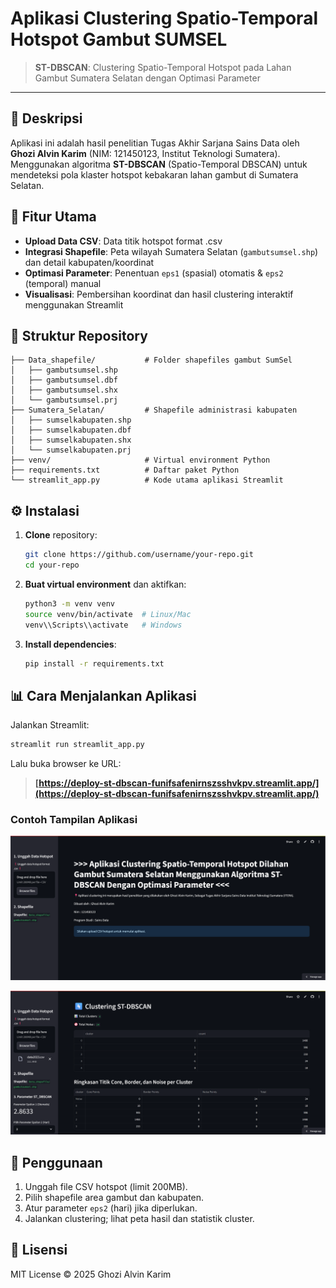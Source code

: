 # Aplikasi Clustering Spatio-Temporal Hotspot Gambut SUMSEL

> **ST-DBSCAN**: Clustering Spatio-Temporal Hotspot pada Lahan Gambut Sumatera Selatan dengan Optimasi Parameter

---

## 📌 Deskripsi

Aplikasi ini adalah hasil penelitian
Tugas Akhir Sarjana Sains Data oleh **Ghozi Alvin Karim** (NIM: 121450123, Institut Teknologi Sumatera). Menggunakan algoritma **ST-DBSCAN** (Spatio-Temporal DBSCAN) untuk mendeteksi pola klaster hotspot kebakaran lahan gambut di Sumatera Selatan.

## 🚀 Fitur Utama

* **Upload Data CSV**: Data titik hotspot format .csv
* **Integrasi Shapefile**: Peta wilayah Sumatera Selatan (`gambutsumsel.shp`) dan detail kabupaten/koordinat
* **Optimasi Parameter**: Penentuan `eps1` (spasial) otomatis & `eps2` (temporal) manual
* **Visualisasi**: Pembersihan koordinat dan hasil clustering interaktif menggunakan Streamlit

## 📁 Struktur Repository

```
├── Data_shapefile/           # Folder shapefiles gambut SumSel
│   ├── gambutsumsel.shp
│   ├── gambutsumsel.dbf
│   ├── gambutsumsel.shx
│   └── gambutsumsel.prj
├── Sumatera_Selatan/         # Shapefile administrasi kabupaten
│   ├── sumselkabupaten.shp
│   ├── sumselkabupaten.dbf
│   ├── sumselkabupaten.shx
│   └── sumselkabupaten.prj
├── venv/                     # Virtual environment Python
├── requirements.txt          # Daftar paket Python
└── streamlit_app.py          # Kode utama aplikasi Streamlit
```

## ⚙️ Instalasi

1. **Clone** repository:

   ```bash
   git clone https://github.com/username/your-repo.git
   cd your-repo
   ```
2. **Buat virtual environment** dan aktifkan:

   ```bash
   python3 -m venv venv
   source venv/bin/activate  # Linux/Mac
   venv\\Scripts\\activate   # Windows
   ```
3. **Install dependencies**:

   ```bash
   pip install -r requirements.txt
   ```

## 📊 Cara Menjalankan Aplikasi

Jalankan Streamlit:

```bash
streamlit run streamlit_app.py
```

Lalu buka browser ke URL:

> **[https://deploy-st-dbscan-funifsafenirnszsshvkpv.streamlit.app/](https://deploy-st-dbscan-funifsafenirnszsshvkpv.streamlit.app/)**

### Contoh Tampilan Aplikasi

![Upload & Input Parameter](./content/before.png)

![Dashboard & Pembersihan Data](./content/after.png)

## 🔎 Penggunaan

1. Unggah file CSV hotspot (limit 200MB).
2. Pilih shapefile area gambut dan kabupaten.
3. Atur parameter `eps2` (hari) jika diperlukan.
4. Jalankan clustering; lihat peta hasil dan statistik cluster.

## 📜 Lisensi

MIT License © 2025 Ghozi Alvin Karim
